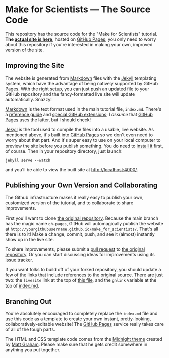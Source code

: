 Make for Scientists — The Source Code
=====================================

This repository has the source code for the "Make for Scientists" tutorial.
**The [actual site is here][livesite]**, hosted on [GitHub Pages][ghpages];
you only need to worry about this repository if you're interested in making
your own, improved version of the site.

[livesite]: http://pkgw.github.io/make_for_scientists/
[ghpages]: http://pages.github.com/

Improving the Site
------------------

The website is generated from [Markdown] files with the [Jekyll] templating
system, which have the advantage of being natively supported by GitHub Pages.
With the right setup, you can just push an updated file to your GitHub
repository and the fancy-formatted live site will update automatically.
Snazzy!

[Markdown] is the text format used in the main tutorial file, `index.md`.
There's a [reference guide][mdref] and [special GitHub extensions][gfm]; I
*assume* that [GitHub Pages][ghpages] uses the latter, but I should check!

[Jekyll] is the tool used to compile the files into a usable, live website. As
mentioned above, it's built into [GitHub Pages][ghpages] so we don't even need
to worry about that part. And it's super easy to use on your local computer to
preview the site before you publish something. You do need to [install
it][installjekyll] first, of course. Then in your repository directory, just
launch:

```shell
jekyll serve --watch
```

and you'll be able to view the built site at <http://localhost:4000/>.

[jekyll]: http://jekyllrb.com/
[markdown]: https://help.github.com/articles/github-flavored-markdown
[mdref]: http://daringfireball.net/projects/markdown/syntax
[gfm]: https://help.github.com/articles/github-flavored-markdown
[installjekyll]: http://jekyllrb.com/docs/installation/

Publishing your Own Version and Collaborating
---------------------------------------------

The Github infrastructure makes it really easy to publish your own, customized
version of the tutorial, and to collaborate to share improvements.

First you'll want to clone [the original repository][orig]. Because the main
branch has the magic name `gh-pages`, GitHub will automagically publish the
website at `http://yourgithubusername.github.io/make_for_scientists/`. That's
all there is to it! Make a change, commit, push, and see it (almost) instantly
show up in the live site.

To share improvements, please submit a [pull request][prhelp] to [the original
repository][orig]. Or you can start discussing ideas for improvements using
its [issue tracker][origissues].

If you want folks to build off of your forked repository, you should update a
few of the links that include references to the original source. There are
just two: the `livesite` link at the top of [this file](README.md), and the
`ghlink` variable at the top of [index.md](index.md).

[orig]: https://github.com/pkgw/make_for_scientists/
[prhelp]: https://help.github.com/articles/using-pull-requests
[origissues]: https://github.com/pkgw/make_for_scientists/issues

Branching Out
-------------

You're absolutely encouraged to completely replace the `index.md` file and use
this code as a template to create your own instant, pretty-looking,
collaboratively-editable website! The [GitHub Pages][ghpages] service really
takes care of all of the tough parts.

The HTML and CSS template code comes from the [Midnight theme][midnight]
created by [Matt Graham][mattgraham]. Please make sure that he gets credit
somewhere in anything you put together.

[midnight]: https://github.com/mattgraham/Midnight
[mattgraham]: http://madebygraham.com/
